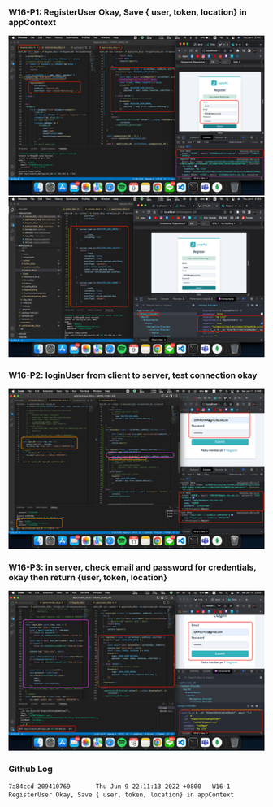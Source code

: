 ### W16-P1: RegisterUser Okay, Save {​ user, token, location}​ in appContext
![W16-P1-1](./img/W16-P1-1.png)
![W16-P1-2](./img/W16-P1-2.png)

### W16-P2: loginUser from client to server, test connection okay
![W16-P2-1](./img/W16-P2-1.png)

### W16-P3: in server, check email and password for credentials, okay then return {user, token, location}
![W16-P3-1](./img/W16-P3-1.png)
### Github Log
```
7a84ccd 209410769       Thu Jun 9 22:11:13 2022 +0800   W16-1 RegisterUser Okay, Save {​ user, token, location}​ in appContext
```